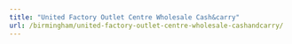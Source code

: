 ```yaml
---
title: "United Factory Outlet Centre Wholesale Cash&carry"
url: /birmingham/united-factory-outlet-centre-wholesale-cashandcarry/
---
```

